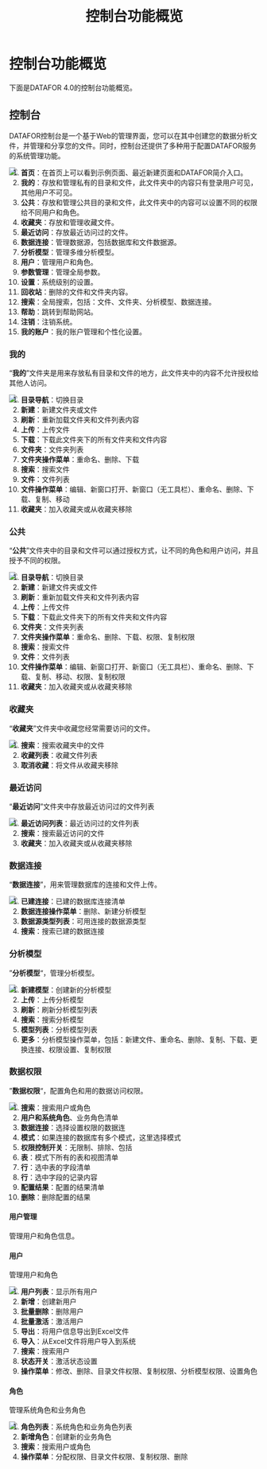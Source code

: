 ﻿---
id: kzt-jmgnjs
title: 控制台功能概览
sidebar_position: 1
---
# 控制台功能概览

下面是DATAFOR 4.0的控制台功能概览。

## 控制台

DATAFOR控制台是一个基于Web的管理界面，您可以在其中创建您的数据分析文件，并管理和分享您的文件。同时，控制台还提供了多种用于配置DATAFOR服务的系统管理功能。

<img src="../../static/img/datafor/console/image-20220207172229260.png"  align="left" />

1. **首页**：在首页上可以看到示例页面、最近新建页面和DATAFOR简介入口。
2. **我的**：存放和管理私有的目录和文件，此文件夹中的内容只有登录用户可见，其他用户不可见。
3. **公共**：存放和管理公共目的录和文件，此文件夹中的内容可以设置不同的权限给不同用户和角色。
4. **收藏夹**：存放和管理收藏文件。
5. **最近访问**：存放最近访问过的文件。
6. **数据连接**：管理数据源，包括数据库和文件数据源。
7. **分析模型**：管理多维分析模型。
8. **用户**：管理用户和角色。
9. **参数管理**：管理全局参数。
10. **设置**：系统级别的设置。
11. **回收站**：删除的文件和文件夹内容。
12. **搜索**：全局搜索，包括：文件、文件夹、分析模型、数据连接。
13. **帮助**：跳转到帮助网站。
14. **注销**：注销系统。
15. **我的账户**：我的账户管理和个性化设置。

### 我的

“**我的**”文件夹是用来存放私有目录和文件的地方，此文件夹中的内容不允许授权给其他人访问。

<img src="../../static/img/datafor/console/image-20220207171557899.png"  align="left" />

1. **目录导航**：切换目录
1. **新建**：新建文件夹或文件
2. **刷新**：重新加载文件夹和文件列表内容
3. **上传**：上传文件
4. **下载**：下载此文件夹下的所有文件夹和文件内容
5. **文件夹**：文件夹列表
6. **文件夹操作菜单**：重命名、删除、下载
7. **搜索**：搜索文件
8. **文件**：文件列表
9. **文件操作菜单**：编辑、新窗口打开、新窗口（无工具栏）、重命名、删除、下载、复制、移动
9. **收藏夹**：加入收藏夹或从收藏夹移除

### 公共

“**公共**”文件夹中的目录和文件可以通过授权方式，让不同的角色和用户访问，并且授予不同的权限。

<img src="../../static/img/datafor/console/image-20220207171642463.png"  align="left" />

1. **目录导航**：切换目录
2. **新建**：新建文件夹或文件
3. **刷新**：重新加载文件夹和文件列表内容
4. **上传**：上传文件
5. **下载**：下载此文件夹下的所有文件夹和文件内容
6. **文件夹**：文件夹列表
7. **文件夹操作菜单**：重命名、删除、下载、权限、复制权限
8. **搜索**：搜索文件
9. **文件**：文件列表
10. **文件操作菜单**：编辑、新窗口打开、新窗口（无工具栏）、重命名、删除、下载、复制、移动、权限、复制权限
11. **收藏夹**：加入收藏夹或从收藏夹移除

### 收藏夹

“**收藏夹**”文件夹中收藏您经常需要访问的文件。

<img src="../../static/img/datafor/console/image-20220207171722061.png"  align="left" />

1. **搜索**：搜索收藏夹中的文件
2. **收藏列表**：收藏文件列表
3. **取消收藏**：将文件从收藏夹移除

### 最近访问

“**最近访问**”文件夹中存放最近访问过的文件列表

<img src="../../static/img/datafor/console/image-20220207171748822.png"  align="left" />

1. **最近访问列表**：最近访问过的文件列表
2. **搜索**：搜索最近访问的文件
3. **收藏夹**：加入收藏夹或从收藏夹移除

### 数据连接

“**数据连接**”，用来管理数据库的连接和文件上传。

<img src="../../static/img/datafor/console/image-20220207171813360.png"  align="left" />

1. **已建连接**：已建的数据库连接清单
2. **数据连接操作菜单**：删除、新建分析模型
3. **数据源类型列表**：可用连接的数据源类型
4. **搜索**：搜索已建的数据连接

### 分析模型

”**分析模型**“，管理分析模型。

<img src="../../static/img/datafor/console/image-20220207171840390.png"  align="left" />

1. **新建模型**：创建新的分析模型
2. **上传**：上传分析模型
3. **刷新**：刷新分析模型列表
4. **搜索**：搜索分析模型
5. **模型列表**：分析模型列表
6. **更多**：分析模型操作菜单，包括：新建文件、重命名、删除、复制、下载、更换连接、权限设置、复制权限

### 数据权限

”**数据权限**“，配置角色和用的数据访问权限。

<img src="../../static/img/datafor/console/image-20220207171938203.png"  align="left" />

1. **搜索**：搜索用户或角色
2. **用户和系统角色**、业务角色清单
3. **数据连接**：选择设置权限的数据连
4. **模式**：如果连接的数据库有多个模式，这里选择模式
5. **权限控制开关**：无限制、排除、包括
6. **表**：模式下所有的表和视图清单
7. **行**：选中表的字段清单
8. **行**：选中字段的记录内容
9. **配置结果**：配置的结果清单
10. **删除**：删除配置的结果

#### 用户管理

管理用户和角色信息。

#### 用户

管理用户和角色

<img src="../../static/img/datafor/console/image-20220207172021757.png"  align="left" />

1. **用户列表**：显示所有用户
2. **新增**：创建新用户
3. **批量删除**：删除用户
4. **批量激活**：激活用户
5. **导出**：将用户信息导出到Excel文件
6. **导入**：从Excel文件将用户导入到系统
7. **搜索**：搜索用户
8. **状态开关**：激活状态设置
9. **操作菜单**：修改、删除、目录文件权限、复制权限、分析模型权限、设置角色

#### 角色

管理系统角色和业务角色

<img src="../../static/img/datafor/console/image-20220207172057777.png"  align="left" />

1. **角色列表**：系统角色和业务角色列表
2. **新增角色**：创建新的业务角色
3. **搜索**：搜索用户或角色
4. **操作菜单**：分配权限、目录文件权限、复制权限、删除
